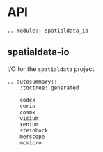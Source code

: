 # API

```{eval-rst}
.. module:: spatialdata_io
```

## spatialdata-io

I/O for the `spatialdata` project.

```{eval-rst}
.. autosummary::
    :toctree: generated

    codex
    curio
    cosmx
    visium
    xenium
    steinbock
    merscope
    mcmicro
```
